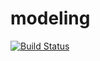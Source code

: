 # modeling
[![Build Status](https://dev.azure.com/zhanglindezz0304/zhanglindezz/_apis/build/status/zhanglin12345.modeling?branchName=master)](https://dev.azure.com/zhanglindezz0304/zhanglindezz/_build/latest?definitionId=1&branchName=master)
